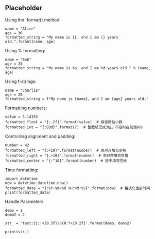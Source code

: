 ## Placeholder

Using the .format() method:

```
name = "Alice"
age = 30
formatted_string = "My name is {}, and I am {} years old.".format(name, age)
```

Using % formatting:

```
name = "Bob"
age = 25
formatted_string = "My name is %s, and I am %d years old." % (name, age)
```

Using f-strings:

```
name = "Charlie"
age = 20
formatted_string = f"My name is {name}, and I am {age} years old."
```

Formatting numbers:

```
value = 3.14159
formatted_float = "{:.2f}".format(value)  # 保留两位小数
formatted_int = "{:03d}".format(7)  # 整数填充成3位，不足时在前面补0
```

Controlling alignment and padding:

```
number = 42
formatted_left = "{:<10}".format(number)  # 左对齐填充空格
formatted_right = "{:>10}".format(number)  # 右对齐填充空格
formatted_center = "{:^10}".format(number)  # 居中填充空格
```

Time formatting:

```
import datetime
now = datetime.datetime.now()
formatted_date = "{:%Y-%m-%d %H:%M:%S}".format(now)  # 格式化当前时间
print(formatted_date)
```

Handle Parameters
```
demo = 1
demo2 = 2

str_ = 'test:{1:!<20.3f}\n{0:?>20.2f}'.format(demo, demo2)

print(str_)
```